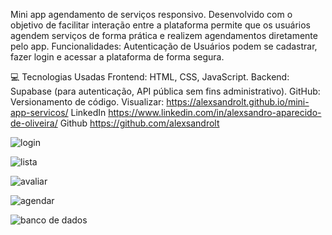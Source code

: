 Mini app agendamento de serviços responsivo.
Desenvolvido com o objetivo de facilitar interação entre a plataforma permite que os usuários agendem serviços de forma prática e realizem agendamentos diretamente pelo app.
Funcionalidades: Autenticação de Usuários podem se cadastrar, fazer login e acessar a plataforma de forma segura.

💻  Tecnologias Usadas
Frontend: HTML, CSS, JavaScript.
Backend: Supabase (para autenticação, API pública sem fins administrativo).
GitHub: Versionamento de código.
Visualizar:  https://alexsandrolt.github.io/mini-app-servicos/
LinkedIn https://www.linkedin.com/in/alexsandro-aparecido-de-oliveira/
Github https://github.com/alexsandrolt




![login](https://github.com/user-attachments/assets/4522a43b-4131-475d-a48f-42422d44adc1)


![lista](https://github.com/user-attachments/assets/39747bde-5420-4860-8667-a010d99ccb3f)


![avaliar](https://github.com/user-attachments/assets/bb368b04-28c7-4042-9001-1460a065c0fb)

![agendar](https://github.com/user-attachments/assets/a8a2b6be-6f57-4e09-878e-50ba8f3b0a0a)




![banco de dados](https://github.com/user-attachments/assets/fe62cdc4-7e0c-4985-b7c1-95b4d4651a93)


